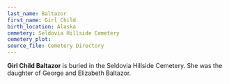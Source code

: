 ```yaml
---
last_name: Baltazor
first_name: Girl Child
birth_location: Alaska
cemetery: Seldovia Hillside Cemetery
cemetery_plot:
source_file: Cemetery Directory
---
```

**Girl Child  Baltazor** is buried in the Seldovia Hillside Cemetery.  She was the daughter of George and Elizabeth Baltazor. 




